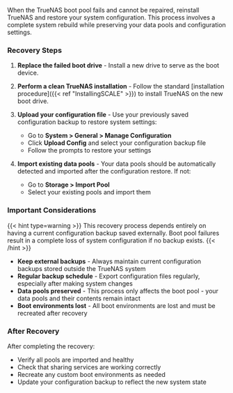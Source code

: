 &NewLine;

When the TrueNAS boot pool fails and cannot be repaired, reinstall TrueNAS and restore your system configuration. This process involves a complete system rebuild while preserving your data pools and configuration settings.

### Recovery Steps

1. **Replace the failed boot drive** - Install a new drive to serve as the boot device.

2. **Perform a clean TrueNAS installation** - Follow the standard [installation procedure]({{< ref "InstallingSCALE" >}}) to install TrueNAS on the new boot drive.

3. **Upload your configuration file** - Use your previously saved configuration backup to restore system settings:
   - Go to **System > General > Manage Configuration** 
   - Click **Upload Config** and select your configuration backup file
   - Follow the prompts to restore your settings

4. **Import existing data pools** - Your data pools should be automatically detected and imported after the configuration restore. If not:
   - Go to **Storage > Import Pool**
   - Select your existing pools and import them

### Important Considerations

{{< hint type=warning >}}
This recovery process depends entirely on having a current configuration backup saved externally. Boot pool failures result in a complete loss of system configuration if no backup exists.
{{< /hint >}}

- **Keep external backups** - Always maintain current configuration backups stored outside the TrueNAS system
- **Regular backup schedule** - Export configuration files regularly, especially after making system changes
- **Data pools preserved** - This process only affects the boot pool - your data pools and their contents remain intact
- **Boot environments lost** - All boot environments are lost and must be recreated after recovery

### After Recovery

After completing the recovery:
- Verify all pools are imported and healthy
- Check that sharing services are working correctly  
- Recreate any custom boot environments as needed
- Update your configuration backup to reflect the new system state
